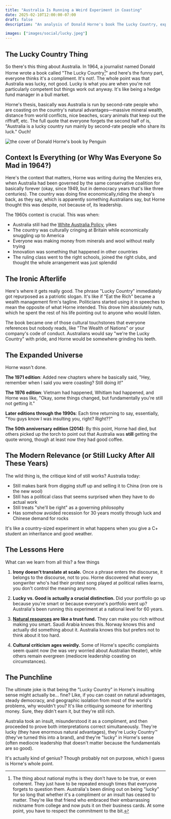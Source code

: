 ```yaml
---
title: "Australia Is Running a Weird Experiment in Coasting"
date: 2025-02-10T12:00:00-07:00
draft: false
description: "An analysis of Donald Horne's book The Lucky Country, exploring his original critique of Australia as a nation coasting on luck and how this ironic insult was transformed into a national slogan."

images: ["images/social/lucky.jpeg"]
---
```


## The Lucky Country Thing

So there's this thing about Australia. In 1964, a journalist named Donald Horne wrote a book called "The Lucky Country[^1]" and here's the funny part, everyone thinks it's a compliment. It's not!. The whole point was that Australia was lucky, not good. Lucky is what you are when you're not particularly competent but things work out anyway. It's like being a hedge fund manager in a bull market.

Horne's thesis, basically was Australia is run by second-rate people who are coasting on the country's natural advantages—massive mineral wealth, distance from world conflicts, nice beaches, scary animals that keep out the riffraff, etc. The full quote that everyone forgets the second half of is, "Australia is a lucky country run mainly by second-rate people who share its luck." Ouch!

![the cover of Donald Horne's book by Penguin](/images/lucky-country.webp "Lucky Country™")

## Context Is Everything (or Why Was Everyone So Mad in 1964?)

Here's the context that matters, Horne was writing during the Menzies era, when Australia had been governed by the same conservative coalition for basically forever (okay, since 1949, but in democracy years that's like three centuries). The country was doing fine economically,riding the sheep's back, as they say, which is apparently something Australians say, but Horne thought this was despite, not because of, its leadership.

The 1960s context is crucial. This was when:

- Australia still had the [White Australia Policy](https://www.nma.gov.au/defining-moments/resources/white-australia-policy), yikes
- The country was culturally cringing at Britain while economically snuggling up to America
- Everyone was making money from minerals and wool without really trying
- Innovation was something that happened in other countries
- The ruling class went to the right schools, joined the right clubs, and thought the whole arrangement was just splendid

## The Ironic Afterlife

Here's where it gets really good. The phrase "Lucky Country" immediately got repurposed as a patriotic slogan. It's like if "Eat the Rich" became a wealth management firm's tagline. Politicians started using it in speeches to mean the opposite of what Horne intended. This drove him absolutely nuts, which he spent the rest of his life pointing out to anyone who would listen.

The book became one of those cultural touchstones that everyone references but nobody reads, like "The Wealth of Nations" or your company's code of conduct. Australians would say "we're the Lucky Country" with pride, and Horne would be somewhere grinding his teeth.

## The Expanded Universe

Horne wasn't done.

**The 1971 edition**: Added new chapters where he basically said, "Hey, remember when I said you were coasting? Still doing it!"

**The 1976 edition**: Vietnam had happened, Whitlam had happened, and Horne was like, "Okay, some things changed, but fundamentally you're still not getting it."

**Later editions through the 1990s**: Each time returning to say, essentially, "You guys know I was insulting you, right? Right??"

**The 50th anniversary edition (2014)**: By this point, Horne had died, but others picked up the torch to point out that Australia was **still** getting the quote wrong, though at least now they had good coffee.

## The Modern Relevance (or Still Lucky After All These Years)

The wild thing is, the critique kind of still works? Australia today:

- Still makes bank from digging stuff up and selling it to China (iron ore is the new wool)
- Still has a political class that seems surprised when they have to do actual work
- Still treats "she'll be right" as a governing philosophy
- Has somehow avoided recession for 30 years mostly through luck and Chinese demand for rocks

It's like a country-sized experiment in what happens when you give a C+ student an inheritance and good weather.

## The Lessons Here

What can we learn from all this? a few things

1. **Irony doesn't translate at scale.** Once a phrase enters the discourse, it belongs to the discourse, not to you. Horne discovered what every songwriter who's had their protest song played at political rallies learns, you don't control the meaning anymore.

2. **Lucky vs. Good is actually a crucial distinction.** Did your portfolio go up because you're smart or because everyone's portfolio went up? Australia's been running this experiment at a national level for 60 years.

3. **[Natural resources](https://melbourneinstitute.unimelb.edu.au/publications/working-papers/search/result?paper=2156386) are like a trust fund.** They can make you rich without making you smart. Saudi Arabia knows this. Norway knows this and actually did something about it. Australia knows this but prefers not to think about it too hard.

4. **Cultural criticism ages weirdly.** Some of Horne's specific complaints seem quaint now (he was very worried about Australian theater), while others remain evergreen (mediocre leadership coasting on circumstances).

## The Punchline

The ultimate joke is that being the "Lucky Country" in Horne's insulting sense might actually be... fine? Like, if you can coast on natural advantages, steady democracy, and geographic isolation from most of the world's problems, why wouldn't you? It's like critiquing someone for inheriting money. Sure, they didn't earn it, but they're still rich.

Australia took an insult, misunderstood it as a compliment, and then proceeded to prove both interpretations correct simultaneously. They're lucky (they have enormous natural advantages), they're Lucky Country™ (they've turned this into a brand), and they're "lucky" in Horne's sense (often mediocre leadership that doesn't matter because the fundamentals are so good).

It's actually kind of genius? Though probably not on purpose, which I guess is Horne's whole point.

[^1]: The thing about national myths is they don't have to be true, or even coherent. They just have to be repeated enough times that everyone forgets to question them. Australia's been dining out on being "lucky" for so long that whether it's a compliment or an insult has ceased to matter. They're like that friend who embraced their embarrassing nickname from college and now puts it on their business cards. At some point, you have to respect the commitment to the bit.
